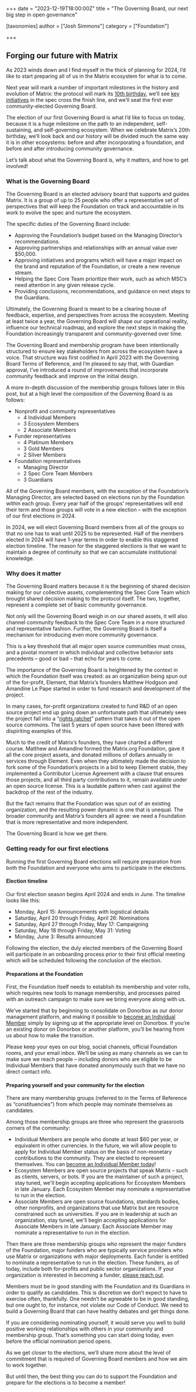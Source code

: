 +++
date = "2023-12-19T18:00:00Z"
title = "The Governing Board, our next big step in open governance"

[taxonomies]
author = ["Josh Simmons"]
category = ["Foundation"]

+++

## Forging our future with Matrix

As 2023 winds down and I find myself in the thick of planning for 2024, I’d like to start preparing all of us in the Matrix ecosystem for what is to come.

Next year will mark a number of important milestones in the history and evolution of Matrix: the protocol will mark its [10th birthday](https://matrix.org/blog/2014/09/03/hello-world/), we’ll see [key initiatives](https://matrix.org/blog/2023/09/matrix-2-0/) in the spec cross the finish line, and we’ll seat the first ever community-elected Governing Board.

The election of our first Governing Board is what I’d like to focus on today, because it is a huge milestone on the path to an independent, self-sustaining, and self-governing ecosystem. When we celebrate Matrix’s 20th birthday, we’ll look back and our history will be divided much the same way it is in other ecosystems: before and after incorporating a foundation, and before and after introducing community governance.

Let’s talk about what the Governing Board is, why it matters, and how to get involved!

<!-- more -->

### What is the Governing Board

The Governing Board is an elected advisory board that supports and guides Matrix. It is a group of up to 25 people who offer a representative set of perspectives that will keep the Foundation on track and accountable in its work to evolve the spec and nurture the ecosystem.

The specific duties of the Governing Board include:

* Approving the Foundation’s budget based on the Managing Director’s recommendations.
* Approving partnerships and relationships with an annual value over $50,000.
* Approving initiatives and programs which will have a major impact on the brand and reputation of the Foundation, or create a new revenue stream.
* Helping the Spec Core Team prioritize their work, such as which MSC’s need attention in any given release cycle.
* Providing conclusions, recommendations, and guidance on next steps to the Guardians.

Ultimately, the Governing Board is meant to be a clearing house of feedback, expertise, and perspectives from across the ecosystem. Meeting at least twice a year, the Governing Board will shape our operational reality, influence our technical roadmap, and explore the next steps in making the Foundation increasingly transparent and community-governed over time.

The Governing Board and membership program have been intentionally structured to ensure key stakeholders from across the ecosystem have a voice. That structure was first codified in April 2023 with the Governing Board Terms of Reference, and I’m pleased to say that, with Guardian approval, I’ve introduced a round of improvements that incorporate community feedback and improve on the initial design.

A more in-depth discussion of the membership groups follows later in this post, but at a high level the composition of the Governing Board is as follows:

* Nonprofit and community representatives
    * 4 Individual Members
    * 3 Ecosystem Members
    * 2 Associate Members
* Funder representatives
    * 4 Platinum Members
    * 3 Gold Members
    * 2 Silver Members
* Foundation representatives
    * Managing Director
    * 2 Spec Core Team Members
    * 3 Guardians

All of the Governing Board members, with the exception of the Foundation’s Managing Director, are selected based on elections run by the Foundation within each group. Every year half of the groups’ representatives will end their term and those groups will vote in a new election – with the exception of our first elections in 2024.

In 2024, we will elect Governing Board members from all of the groups so that no one has to wait until 2025 to be represented. Half of the members elected in 2024 will have 1-year terms in order to enable this staggered election timeline. The reason for the staggered elections is that we want to maintain a degree of continuity so that we can accumulate institutional knowledge.

### Why does it matter

The Governing Board matters because it is the beginning of shared decision making for our collective assets, complementing the Spec Core Team which brought shared decision making to the protocol itself. The two, together, represent a complete set of basic community governance.

Not only will the Governing Board weigh in on our shared assets, it will also channel community feedback to the Spec Core Team in a more structured and representative fashion. Further, the Governing Board is itself a mechanism for introducing even more community governance.

This is a key threshold that all major open source communities must cross, and a pivotal moment in which individual and collective behavior sets precedents – good or bad – that echo for years to come.

The importance of the Governing Board is heightened by the context in which the Foundation itself was created: as an organization being spun out of the for-profit, Element, that Matrix’s founders Matthew Hodgson and Amandine Le Pape started in order to fund research and development of the project.

In many cases, for-profit organizations created to fund R&D of an open source project end up going down an unfortunate path that ultimately sees the project fall into a “[rights ratchet](https://meshedinsights.com/2021/02/02/rights-ratchet/)” pattern that takes it out of the open source commons. The last 5 years of open source have been littered with dispiriting examples of this.

Much to the credit of Matrix’s founders, they have charted a different course. Matthew and Amandine formed the Matrix.org Foundation, gave it all the core project assets, and donated millions of dollars annually in services through Element. Even when they ultimately made the decision to fork some of the Foundation’s projects in a bid to keep Element stable, they implemented a Contributor License Agreement with a clause that ensures those projects, and all third party contributions to it, remain available under an open source license. This is a laudable pattern when cast against the backdrop of the rest of the industry.

But the fact remains that the Foundation was spun out of an existing organization, and the resulting power dynamic is one that is unequal. The broader community and Matrix’s founders all agree: we need a Foundation that is more representative and more independent.

The Governing Board is how we get there.

### Getting ready for our first elections

Running the first Governing Board elections will require preparation from both the Foundation and everyone who aims to participate in the elections.

#### Election timeline

Our first election season begins April 2024 and ends in June. The timeline looks like this:

* Monday, April 15: Announcements with logistical details
* Saturday, April 20 through Friday, April 26: Nominations
* Saturday, April 27 through Friday, May 17: Campaigning
* Saturday, May 18 through Friday, May 31: Voting
* Monday, June 3: Results announced

Following the election, the duly elected members of the Governing Board will participate in an onboarding process prior to their first official meeting which will be scheduled following the conclusion of the election.

#### Preparations at the Foundation

First, the Foundation itself needs to establish its membership and voter rolls, which requires new tools to manage membership, and processes paired with an outreach campaign to make sure we bring everyone along with us.

We’ve started that by beginning to consolidate on Donorbox as our donor management platform, and making it possible to [become an Individual Member](https://donorbox.org/membership-303) simply by signing up at the appropriate level on Donorbox. If you’re an existing donor on Donorbox or another platform, you’ll be hearing from us about how to make the transition.

Please keep your eyes on our blog, social channels, official Foundation rooms, and your email inbox. We’ll be using as many channels as we can to make sure we reach people – including donors who are eligible to be Individual Members that have donated anonymously such that we have no direct contact info.

#### Preparing yourself and your community for the election

There are many membership groups (referred to in the Terms of Reference as “constituencies”) from which people may nominate themselves as candidates.

Among those membership groups are three who represent the grassroots corners of the community:

* Individual Members are people who donate at least $60 per year, or equivalent in other currencies. In the future, we will allow people to apply for Individual Member status on the basis of non-monetary contributions to the community. They are elected to represent themselves. You can [become an Individual Member today](https://donorbox.org/membership-303)!
* Ecosystem Members are open source projects that speak Matrix – such as clients, servers, or bots. If you are the maintainer of such a project, stay tuned, we'll begin accepting applications for Ecosystem Members in late January. Each Ecosystem Member may nominate a representative to run in the election. 
* Associate Members are open source foundations, standards bodies, other nonprofits, and organizations that use Matrix but are resource constrained such as universities. If you are in leadership at such an organization, stay tuned, we'll begin accepting applications for Associate Members in late January. Each Associate Member may nominate a representative to run in the election.

Then there are three membership groups who represent the major funders of the Foundation, major funders who are typically service providers who use Matrix or organizations with major deployments. Each funder is entitled to nominate a representative to run in the election. These funders, as of today, include both for-profits and public sector organizations. If your organization is interested in becoming a funder, [please reach out](mailto:funding@matrix.org).

Members must be in good standing with the Foundation and its Guardians in order to qualify as candidates. This is discretion we don’t expect to have to exercise often, thankfully. One needn’t be agreeable to be in good standing, but one ought to, for instance, not violate our Code of Conduct. We need to build a Governing Board that can have healthy debates and get things done.

If you are considering nominating yourself, it would serve you well to build positive working relationships with others in your community and membership group. That’s something you can start doing today, even before the official nomination period opens.

As we get closer to the elections, we’ll share more about the level of commitment that is required of Governing Board members and how we aim to work together.

But until then, the best thing you can do to support the Foundation and prepare for the elections is to become a member!